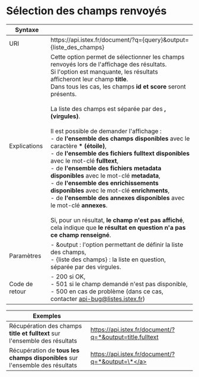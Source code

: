 # Sélection des champs renvoyés

| Syntaxe | |
|------------ | ------------- |
| URI | https&#58;//api.istex.fr/document/?q={query}&output={liste_des_champs} |
| Explications | Cette option permet de sélectionner les champs renvoyés lors de l'affichage des résultats. <br>Si l'option est manquante, les résultats afficheront leur champ **title**.<br>Dans tous les cas, les champs **id et score** seront présents.<br><br>La liste des champs est séparée par des **, (virgules)**.<br><br>Il est possible de demander l'affichage : <br> - de **l'ensemble des champs disponibles** avec le caractère **\* (étoile)**, <br> - de **l'ensemble des fichiers fulltext disponibles** avec le mot-clé **fulltext**, <br> - de **l'ensemble des fichiers metadata disponibles** avec le mot-clé **metadata**, <br> - de **l'ensemble des enrichissements disponibles** avec le mot-clé **enrichments**, <br> - de **l'ensemble des annexes disponibles** avec le mot-clé **annexes**. <br><br>Si, pour un résultat, **le champ n'est pas affiché**, cela indique que **le résultat en question n'a pas ce champ renseigné**.|
| Paramètres | - &output : l'option permettant de définir la liste des champs,<br>- {liste des champs} : la liste en question, séparée par des virgules. |
| Code de retour | - 200 si OK, <br>- 501 si le champ demandé n'est pas disponible, <br> - 500 en cas de problème (dans ce cas, contacter <api-bug@listes.istex.fr>) |

| Exemples | |
| -------- | ------- |
| Récupération des champs **title et fulltext** sur l'ensemble des résultats | <a href="https://api.istex.fr/document/?q=*&output=title,fulltext">https://api.istex.fr/document/?q=*&output=title,fulltext |
| Récupération de **tous les champs disponibles** sur l'ensemble des résultats | <a href="https://api.istex.fr/document/?q=*&output=*">https://api.istex.fr/document/?q=*&output=\*</a> |

